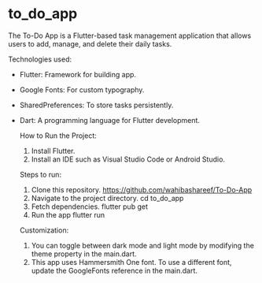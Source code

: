 # to_do_app

The To-Do App is a  Flutter-based task management application that allows users to add, manage, and delete their daily tasks. 

Technologies used:
- Flutter: Framework for building app.
- Google Fonts: For custom typography.
- SharedPreferences: To store tasks persistently.
- Dart: A programming language for Flutter development.

  How to Run the Project:
  1. Install Flutter.
  2. Install an IDE such as Visual Studio Code or Android Studio.
 
  Steps to run:
  1. Clone this repository.
     https://github.com/wahibashareef/To-Do-App
  2. Navigate to the project directory.
     cd to_do_app
  3. Fetch dependencies.
     flutter pub get
  4. Run the app
     flutter run

  Customization:
  1. You can toggle between dark mode and light mode by modifying the theme property in the main.dart.
  2. This app uses Hammersmith One font. To use a different font, update the GoogleFonts reference in the main.dart.
     
     
